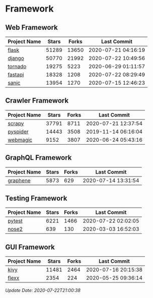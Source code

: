 # Framework

## Web Framework

| Project Name | Stars | Forks | Last Commit |
| ------------ | ----- | ----- | ----------- |
| [flask](https://github.com/pallets/flask) | 51289 | 13650 | 2020-07-21 04:16:19 |
| [django](https://github.com/django/django) | 50770 | 21992 | 2020-07-22 10:49:56 |
| [tornado](https://github.com/tornadoweb/tornado) | 19275 | 5223 | 2020-06-29 01:11:57 |
| [fastapi](https://github.com/tiangolo/fastapi) | 18328 | 1208 | 2020-07-22 08:29:49 |
| [sanic](https://github.com/huge-success/sanic) | 13954 | 1270 | 2020-07-15 12:46:23 |

## Crawler Framework

| Project Name | Stars | Forks | Last Commit |
| ------------ | ----- | ----- | ----------- |
| [scrapy](https://github.com/scrapy/scrapy) | 37791 | 8711 | 2020-07-21 12:37:54 |
| [pyspider](https://github.com/binux/pyspider) | 14443 | 3508 | 2019-11-14 06:16:04 |
| [webmagic](https://github.com/code4craft/webmagic) | 9152 | 3807 | 2020-06-24 05:43:16 |

## GraphQL Framework

| Project Name | Stars | Forks | Last Commit |
| ------------ | ----- | ----- | ----------- |
| [graphene](https://github.com/graphql-python/graphene) | 5873 | 629 | 2020-07-14 13:31:54 |

## Testing Framework

| Project Name | Stars | Forks | Last Commit |
| ------------ | ----- | ----- | ----------- |
| [pytest](https://github.com/pytest-dev/pytest) | 6221 | 1466 | 2020-07-22 02:02:05 |
| [nose2](https://github.com/nose-devs/nose2) | 639 | 130 | 2020-03-03 16:52:03 |

## GUI Framework

| Project Name | Stars | Forks | Last Commit |
| ------------ | ----- | ----- | ----------- |
| [kivy](https://github.com/kivy/kivy) | 11481 | 2464 | 2020-07-16 20:15:38 |
| [flexx](https://github.com/flexxui/flexx) | 2354 | 224 | 2020-05-25 09:36:14 |

*Update Date: 2020-07-22T21:00:38*